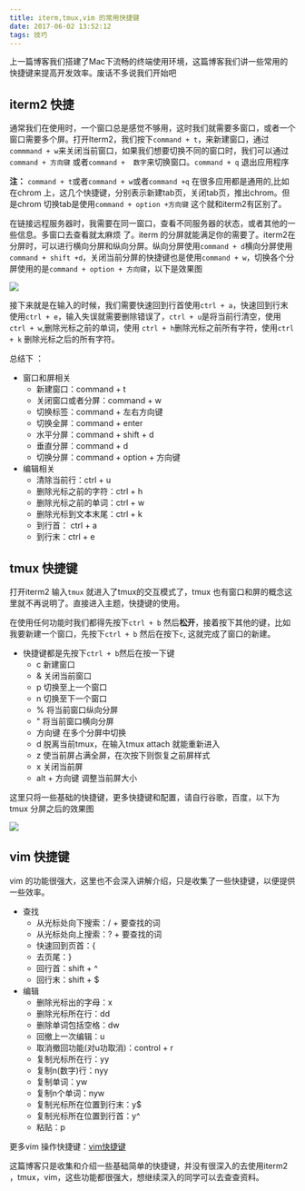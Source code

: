 ```yaml
---
title: iterm,tmux,vim 的常用快捷键
date: 2017-06-02 13:52:12
tags: 技巧
---
```


上一篇博客我们搭建了Mac下流畅的终端使用环境，这篇博客我们讲一些常用的快捷键来提高开发效率。废话不多说我们开始吧



## iterm2 快捷

通常我们在使用时，一个窗口总是感觉不够用，这时我们就需要多窗口，或者一个窗口需要多个屏。打开Iterm2，我们按下`command + t`，来新建窗口，通过`commmand + w`来关闭当前窗口，如果我们想要切换不同的窗口时，我们可以通过`command + 方向键` 或者`command +  数字`来切换窗口。`command + q` 退出应用程序

**注：** `command + t`或者`command + w`或者`command +q` 在很多应用都是通用的,比如在chrom 上，这几个快捷键，分别表示新建tab页，关闭tab页，推出chrom。但是chrom 切换tab是使用`command + option +方向键` 这个就和iterm2有区别了。



在链接远程服务器时，我需要在同一窗口，查看不同服务器的状态，或者其他的一些信息。多窗口去查看就太麻烦 了。iterm 的分屏就能满足你的需要了。iterm2在分屏时，可以进行横向分屏和纵向分屏。纵向分屏使用`command + d`横向分屏使用`command + shift +d`，关闭当前分屏的快捷键也是使用`command + w`，切换各个分屏使用的是`command + option + 方向键`，以下是效果图

<!-- more -->

![](https://cocoon-break.github.io/images/screenShot/iterm2_keymap.jpg)



接下来就是在输入的时候，我们需要快速回到行首使用`ctrl + a`，快速回到行末使用`ctrl + e`，输入失误就需要删除错误了，`ctrl + u`是将当前行清空，使用 `ctrl + w`,删除光标之前的单词，使用 `ctrl + h`删除光标之前所有字符，使用`ctrl + k` 删除光标之后的所有字符。



总结下 ：

- 窗口和屏相关
  - 新建窗口：command + t
  - 关闭窗口或者分屏：command + w
  - 切换标签：command +  左右方向键
  - 切换全屏：command + enter
  - 水平分屏：command + shift + d 
  - 垂直分屏：command + d 
  - 切换分屏：command + option + 方向键
- 编辑相关
  - 清除当前行：ctrl + u
  - 删除光标之前的字符：ctrl + h
  - 删除光标之前的单词：ctrl + w
  - 删除光标到文本末尾：ctrl + k
  - 到行首： ctrl + a
  - 到行末：ctrl + e



## tmux 快捷键

 打开iterm2 输入`tmux` 就进入了tmux的交互模式了，tmux 也有窗口和屏的概念这里就不再说明了。直接进入主题，快捷键的使用。

在使用任何功能时我们都得先按下`ctrl + b` 然后**松开**，接着按下其他的键，比如我要新建一个窗口，先按下`ctrl + b`  然后在按下`c`,  这就完成了窗口的新建。

- 快捷键都是先按下`ctrl + b`然后在按一下键
  - c		新建窗口
  - &             关闭当前窗口
  - p              切换至上一个窗口
  - n              切换至下一个窗口
  - %              将当前窗口纵向分屏
  - "                将当前窗口横向分屏
  - 方向键      在多个分屏中切换
  - d                脱离当前tmux，在输入tmux attach 就能重新进入
  - z                使当前屏占满全屏，在次按下则恢复之前屏样式
  - x                关闭当前屏
  - alt + 方向键   调整当前屏大小

这里只将一些基础的快捷键，更多快捷键和配置，请自行谷歌，百度，以下为tmux  分屏之后的效果图

![](https://cocoon-break.github.io/images/screenShot/iterm2_tmux_keymap.jpg)



## vim 快捷键

vim 的功能很强大，这里也不会深入讲解介绍，只是收集了一些快捷键，以便提供一些效率。

- 查找
  - 从光标处向下搜索：/ + 要查找的词
  - 从光标处向上搜索：? + 要查找的词
  - 快速回到页首：{
  - 去页尾：}
  - 回行首：shift + ^
  - 回行末：shift + $
- 编辑
  - 删除光标出的字母：x
  - 删除光标所在行：dd
  - 删除单词包括空格：dw
  - 回撤上一次编辑：u 
  - 取消撤回功能(对u功取消)：control + r
  - 复制光标所在行：yy
  - 复制n(数字)行：nyy
  - 复制单词：yw
  - 复制n个单词：nyw
  - 复制光标所在位置到行末：y$
  - 复制光标所在位置到行首：y^
  - 粘贴：p

更多vim 操作快捷键：[vim快捷键](http://www.lcode.cc/2017/04/10/vim-shortcut-key.html)

这篇博客只是收集和介绍一些基础简单的快捷键，并没有很深入的去使用iterm2 ，tmux，vim，这些功能都很强大，想继续深入的同学可以去查查资料。
